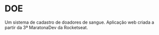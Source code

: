 # DOE
Um sistema de cadastro de doadores de sangue. Aplicação web criada a partir da 3ª MaratonaDev da Rocketseat.
